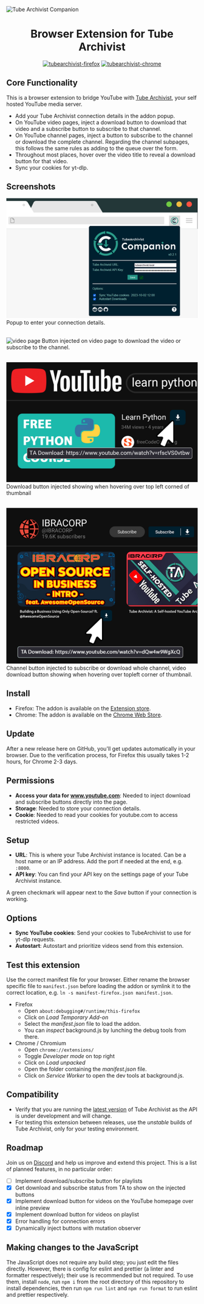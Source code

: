 ![Tube Archivist Companion](assets/tube-archivist-companion-banner.png?raw=true "Tube Archivist Companion Banner")  

<h1 align="center">Browser Extension for Tube Archivist</h1>
<div align="center">
<a href="https://www.tilefy.me" target="_blank"><img src="https://tiles.tilefy.me/t/tubearchivist-firefox.png" alt="tubearchivist-firefox" title="TA Companion Firefox users" height="50" width="190"/></a>
<a href="https://www.tilefy.me" target="_blank"><img src="https://tiles.tilefy.me/t/tubearchivist-chrome.png" alt="tubearchivist-chrome" title="TA Companion Chrome users" height="50" width="190"/></a>
</div>

## Core Functionality
This is a browser extension to bridge YouTube with [Tube Archivist](https://github.com/tubearchivist/tubearchivist), your self hosted YouTube media server.
- Add your Tube Archivist connection details in the addon popup.
- On YouTube video pages, inject a download button to download that video and a subscribe button to subscribe to that channel.
- On YouTube channel pages, inject a button to subscribe to the channel or download the complete channel. Regarding the channel subpages, this follows the same rules as adding to the queue over the form.
- Throughout most places, hover over the video title to reveal a download button for that video.
- Sync your cookies for yt-dlp.

## Screenshots
![popup screenshot](assets/tac-screenshot.png?raw=true "Tube Archivist Companion Popup")
Popup to enter your connection details.
<br><br>

![video page](assets/screenshot-video.png?raw=true "Tube Archivist Companion Video Page")
Button injected on video page to download the video or subscribe to the channel.
<br><br>

![search page](assets/tac-screenshot-search.png?raw=true "Tube Archivist Companion Search Page")
Download button injected showing when hovering over top left corned of thumbnail
<br><br>

![channel page](assets/tac-screenshot-channel.png?raw=true "Tube Archivist Companion Channel Page")
Channel button injected to subscribe or download whole channel, video download button showing when hovering over topleft corner of thumbnail.
<br>

## Install
- Firefox: The addon is available on the [Extension store](https://addons.mozilla.org/addon/tubearchivist-companion/).
- Chrome: The addon is available on the [Chrome Web Store](https://chrome.google.com/webstore/detail/tubearchivist-companion/jjnkmicfnfojkkgobdfeieblocadmcie).

## Update
After a new release here on GitHub, you'll get updates automatically in your browser. Due to the verification process, for Firefox this usually takes 1-2 hours, for Chrome 2-3 days.

## Permissions
- **Access your data for www.youtube.com**: Needed to inject download and subscribe buttons directly into the page.
- **Storage**: Needed to store your connection details.
- **Cookie**: Needed to read your cookies for youtube.com to access restricted videos.

## Setup
- **URL**: This is where your Tube Archivist instance is located. Can be a host name or an IP address. Add the port if needed at the end, e.g. `:8000`.
- **API key**: You can find your API key on the settings page of your Tube Archivist instance.

A green checkmark will appear next to the *Save* button if your connection is working.

## Options
- **Sync YouTube cookies**: Send your cookies to TubeArchivist to use for yt-dlp requests.
- **Autostart**: Autostart and prioritize videos send from this extension.

## Test this extension
Use the correct manifest file for your browser. Either rename the browser specific file to `manifest.json` before loading the addon or symlink it to the correct location, e.g. `ln -s manifest-firefox.json manifest.json`.
- Firefox
  - Open `about:debugging#/runtime/this-firefox`
  - Click on *Load Temporary Add-on*
  - Select the *manifest.json* file to load the addon.
  - You can *inspect* background.js by lunching the debug tools from there.
- Chrome / Chromium
  - Open `chrome://extensions/`
  - Toggle *Developer mode* on top right
  - Click on *Load unpacked*
  - Open the folder containing the *manifest.json* file.
  - Click on *Service Worker* to open the dev tools at background.js. 

## Compatibility
- Verify that you are running the [latest version](https://github.com/tubearchivist/tubearchivist/releases/latest) of Tube Archivist as the API is under development and will change.
- For testing this extension between releases, use the *unstable* builds of Tube Archivist, only for your testing environment.

## Roadmap
Join us on [Discord](https://www.tubearchivist.com/discord) and help us improve and extend this project. This is a list of planned features, in no particular order:
- [ ] Implement download/subscribe button for playlists
- [X] Get download and subscribe status from TA to show on the injected buttons
- [X] Implement download button for videos on the YouTube homepage over inline preview
- [X] Implement download button for videos on playlist
- [X] Error handling for connection errors
- [X] Dynamically inject buttons with mutation observer

## Making changes to the JavaScript
The JavaScript does not require any build step; you just edit the files directly. However, there is config for eslint and prettier (a linter and formatter respectively); their use is recommended but not required. To use them, install `node`, run `npm i` from the root directory of this repository to install dependencies, then run `npm run lint` and `npm run format` to run eslint and prettier respectively.
